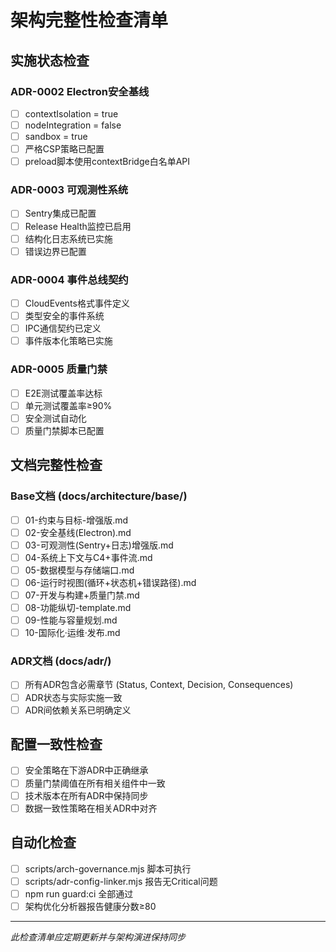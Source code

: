 # 架构完整性检查清单

## 实施状态检查

### ADR-0002 Electron安全基线
- [ ] contextIsolation = true
- [ ] nodeIntegration = false  
- [ ] sandbox = true
- [ ] 严格CSP策略已配置
- [ ] preload脚本使用contextBridge白名单API

### ADR-0003 可观测性系统
- [ ] Sentry集成已配置
- [ ] Release Health监控已启用
- [ ] 结构化日志系统已实施
- [ ] 错误边界已配置

### ADR-0004 事件总线契约
- [ ] CloudEvents格式事件定义
- [ ] 类型安全的事件系统
- [ ] IPC通信契约已定义
- [ ] 事件版本化策略已实施

### ADR-0005 质量门禁
- [ ] E2E测试覆盖率达标
- [ ] 单元测试覆盖率≥90%
- [ ] 安全测试自动化
- [ ] 质量门禁脚本已配置

## 文档完整性检查

### Base文档 (docs/architecture/base/)
- [ ] 01-约束与目标-增强版.md
- [ ] 02-安全基线(Electron).md
- [ ] 03-可观测性(Sentry+日志)增强版.md
- [ ] 04-系统上下文与C4+事件流.md
- [ ] 05-数据模型与存储端口.md
- [ ] 06-运行时视图(循环+状态机+错误路径).md
- [ ] 07-开发与构建+质量门禁.md
- [ ] 08-功能纵切-template.md
- [ ] 09-性能与容量规划.md
- [ ] 10-国际化·运维·发布.md

### ADR文档 (docs/adr/)
- [ ] 所有ADR包含必需章节 (Status, Context, Decision, Consequences)
- [ ] ADR状态与实际实施一致
- [ ] ADR间依赖关系已明确定义

## 配置一致性检查

- [ ] 安全策略在下游ADR中正确继承
- [ ] 质量门禁阈值在所有相关组件中一致
- [ ] 技术版本在所有ADR中保持同步
- [ ] 数据一致性策略在相关ADR中对齐

## 自动化检查

- [ ] scripts/arch-governance.mjs 脚本可执行
- [ ] scripts/adr-config-linker.mjs 报告无Critical问题
- [ ] npm run guard:ci 全部通过
- [ ] 架构优化分析器报告健康分数≥80

---

*此检查清单应定期更新并与架构演进保持同步*
